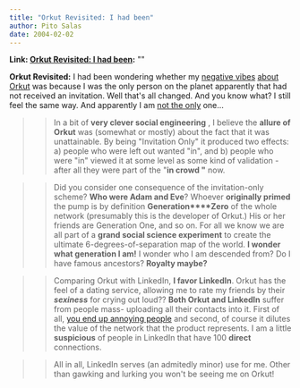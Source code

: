 ```yaml
---
title: "Orkut Revisited: I had been"
author: Pito Salas
date: 2004-02-02
---
```


**Link: [Orkut Revisited: I had been](None):** ""

**Orkut Revisited:** I had been wondering whether my [negative
vibes](</2004/01/24.html>) [about Orkut](</2004/01/29.html>) was because I was
the only person on the planet apparently that had not received an invitation.
Well that's all changed. And you know what? I still feel the same way. And
apparently I am [not the only](<http://doc.weblogs.com/2004/02/02>) one…

>>

>>  
>
>>

>> In a bit of **very clever social engineering** , I believe the **allure of
Orkut** was (somewhat or mostly) about the fact that it was unattainable. By
being "Invitation Only" it produced two effects: a) people who were left out
wanted "in", and b) people who were "in" viewed it at some level as some kind
of validation - after all they were part of the "**in crowd "** now.

>>

>>  
>
>>

>> Did you consider one consequence of the invitation-only scheme? **Who were
Adam and Eve**? Whoever **originally primed** the pump is by definition
**Generation****Zero** of the whole network (presumably this is the developer
of Orkut.) His or her friends are Generation One, and so on. For all we know
we are all part of a **grand social science experiment** to create the
ultimate 6-degrees-of-separation map of the world. **I wonder what generation
I am!** I wonder who I am descended from? Do I have famous ancestors?
**Royalty maybe?**

>>

>>  
>
>>

>> Comparing Orkut with LinkedIn, **I favor LinkedIn**. Orkut has the feel of
a dating service, allowing me to rate my friends by their _**sexiness**_ for
crying out loud?? **Both Orkut and LinkedIn** suffer from people mass-
uploading all their contacts into it. First of all, [you end up annoying
people](<http://www.hyperorg.com/blogger/mtarchive/002401.html>) and second,
of course it dilutes the value of the network that the product represents. I
am a little **suspicious** of people in LinkedIn that have 100 **direct**
connections.

>>

>>  
>
>>

>> All in all, LinkedIn serves (an admitedly minor) use for me. Other than
gawking and lurking you won't be seeing me on Orkut!


